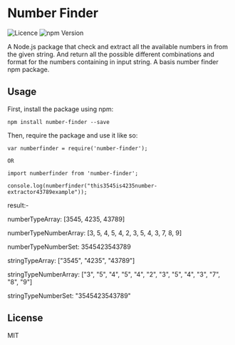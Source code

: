 # Number Finder
<img src="https://img.shields.io/badge/Licence-MIT-blue.svg" alt="Licence" data-canonical-src="https://img.shields.io/badge/Licence-MIT-blue.svg" style="max-width:100%;"/>
<img src="https://img.shields.io/badge/Version-1.0.8-brightgreen.svg" alt="npm Version" data-canonical-src="https://img.shields.io/badge/Version-1.0.8-brightgreen.svg" style="max-width:100%;"/>

A Node.js package that check and extract all the available numbers in from the given string. And return all the possible different combinations and format for the numbers containing in input string.
A basis number finder npm package.


## Usage

First, install the package using npm:

    npm install number-finder --save

Then, require the package and use it like so:

    var numberfinder = require('number-finder');

    OR

    import numberfinder from 'number-finder';

    console.log(numberfinder("this3545is4235number-extractor43789example")); 
   result:-

   numberTypeArray: [3545, 4235, 43789]

   numberTypeNumberArray: [3, 5, 4, 5, 4, 2, 3, 5, 4, 3, 7, 8, 9]

   numberTypeNumberSet: 3545423543789

   stringTypeArray: ["3545", "4235", "43789"]

   stringTypeNumberArray: ["3", "5", "4", "5", "4", "2", "3", "5", "4", "3", "7", "8", "9"]

   stringTypeNumberSet: "3545423543789"


## License

MIT